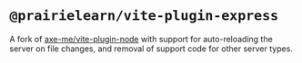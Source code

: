 # `@prairielearn/vite-plugin-express`

A fork of [axe-me/vite-plugin-node](https://github.com/axe-me/vite-plugin-node) with support for auto-reloading the server on file changes, and removal of support code for other server types.
